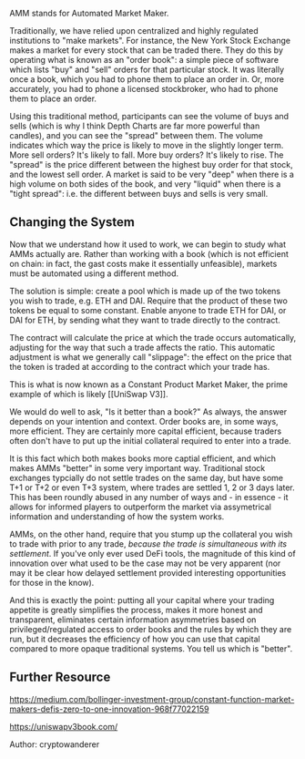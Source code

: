 AMM stands for Automated Market Maker. 

Traditionally, we have relied upon centralized and highly regulated institutions to "make markets". For instance, the New York Stock Exchange makes a market for every stock that can be traded there. They do this by operating what is known as an "order book": a simple piece of software which lists "buy" and "sell" orders for that particular stock. It was literally once a book, which you had to phone them to place an order in. Or, more accurately, you had to phone a licensed stockbroker, who had to phone them to place an order.

Using this traditional method, participants can see the volume of buys and sells (which is why I think Depth Charts are far more powerful than candles), and you can see the "spread" between them. The volume indicates which way the price is likely to move in the slightly longer term. More sell orders? It's likely to fall. More buy orders? It's likely to rise. The "spread" is the price different between the highest buy order for that stock, and the lowest sell order. A market is said to be very "deep" when there is a high volume on both sides of the book, and very "liquid" when there is a "tight spread": i.e. the different between buys and sells is very small.

## Changing the System

Now that we understand how it used to work, we can begin to study what AMMs actually are. Rather than working with a book (which is not efficient on chain: in fact, the gast costs make it essentially unfeasible), markets must be automated using a different method. 

The solution is simple: create a pool which is made up of the two tokens you wish to trade, e.g. ETH and DAI. Require that the product of these two tokens be equal to some constant. Enable anyone to trade ETH for DAI, or DAI for ETH, by sending what they want to trade directly to the contract. 

The contract will calculate the price at which the trade occurs automatically, adjusting for the way that such a trade affects the ratio. This automatic adjustment is what we generally call "slippage": the effect on the price that the token is traded at according to the contract which your trade has.

This is what is now known as a Constant Product Market Maker, the prime example of which is likely [[UniSwap V3]].

We would do well to ask, "Is it better than a book?" As always, the answer depends on your intention and context. Order books are, in some ways, more efficient. They are certainly more capital efficient, because traders often don't have to put up the initial collateral required to enter into a trade.

It is this fact which both makes books more captial efficient, and which makes AMMs "better" in some very important way. Traditional stock exchanges typcially do not settle trades on the same day, but have some T+1 or T+2 or even T+3 system, where trades are settled 1, 2 or 3 days later. This has been roundly abused in any number of ways and - in essence - it allows for informed players to outperform the market via assymetrical information and understanding of how the system works.

AMMs, on the other hand, require that you stump up the collateral you wish to trade with prior to any trade, _because the trade is simultaneous with its settlement_. If you've only ever used DeFi tools, the magnitude of this kind of innovation over what used to be the case may not be very apparent (nor may it be clear how delayed settlement provided interesting opportunities for those in the know). 

And this is exactly the point: putting all your capital where your trading appetite is greatly simplifies the process, makes it more honest and transparent, eliminates certain information asymmetries based on privileged/regulated access to order books and the rules by which they are run, but it decreases the efficiency of how you can use that capital compared to more opaque traditional systems. You tell us which is "better".

## Further Resource

https://medium.com/bollinger-investment-group/constant-function-market-makers-defis-zero-to-one-innovation-968f77022159

https://uniswapv3book.com/

Author: cryptowanderer